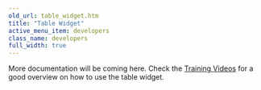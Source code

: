 ```yaml
---
old_url: table_widget.htm
title: "Table Widget"
active_menu_item: developers
class_name: developers
full_width: true
---
```



More documentation will be coming here. Check the [Training Videos](/developers/training-videos/advanced-layout) for a good overview on how to use the table widget.

